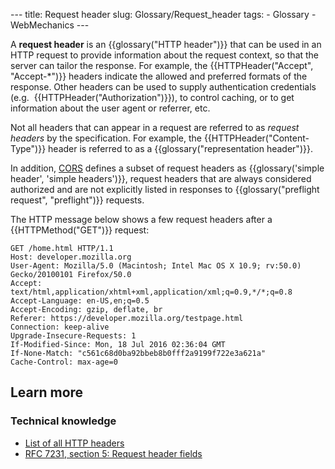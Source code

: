 --- title: Request header slug: Glossary/Request\_header tags: - Glossary - WebMechanics ---

A **request header** is an {{glossary("HTTP header")}} that can be used in an HTTP request to provide information about the request context, so that the server can tailor the response. For example, the {{HTTPHeader("Accept", "Accept-\*")}} headers indicate the allowed and preferred formats of the response. Other headers can be used to supply authentication credentials (e.g.  {{HTTPHeader("Authorization")}}), to control caching, or to get information about the user agent or referrer, etc. 

Not all headers that can appear in a request are referred to as *request headers* by the specification. For example, the {{HTTPHeader("Content-Type")}} header is referred to as a {{glossary("representation header")}}.

In addition, [CORS](/en-US/docs/Glossary/CORS) defines a subset of request headers as {{glossary('simple header', 'simple headers')}}, request headers that are always considered authorized and are not explicitly listed in responses to {{glossary("preflight request", "preflight")}} requests.

The HTTP message below shows a few request headers after a {{HTTPMethod("GET")}} request:

    GET /home.html HTTP/1.1
    Host: developer.mozilla.org
    User-Agent: Mozilla/5.0 (Macintosh; Intel Mac OS X 10.9; rv:50.0) Gecko/20100101 Firefox/50.0
    Accept: text/html,application/xhtml+xml,application/xml;q=0.9,*/*;q=0.8
    Accept-Language: en-US,en;q=0.5
    Accept-Encoding: gzip, deflate, br
    Referer: https://developer.mozilla.org/testpage.html
    Connection: keep-alive
    Upgrade-Insecure-Requests: 1
    If-Modified-Since: Mon, 18 Jul 2016 02:36:04 GMT
    If-None-Match: "c561c68d0ba92bbeb8b0fff2a9199f722e3a621a"
    Cache-Control: max-age=0

Learn more
----------

### Technical knowledge

-   [List of all HTTP headers](/en-US/docs/Web/HTTP/Headers)
-   [RFC 7231, section 5: Request header fields](https://datatracker.ietf.org/doc/html/rfc7231#section-5)
